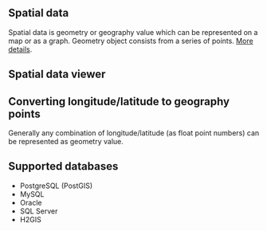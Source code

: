 ## Spatial data

Spatial data is geometry or geography value which can be represented on a map or as a graph. Geometry object consists from a series of points. <a href="https://en.wikipedia.org/wiki/Spatial_database">More details</a>.

## Spatial data viewer

## Converting longitude/latitude to geography points

Generally any combination of longitude/latitude (as float point numbers) can be represented as geometry value.

## Supported databases

- PostgreSQL (PostGIS)
- MySQL
- Oracle
- SQL Server
- H2GIS
